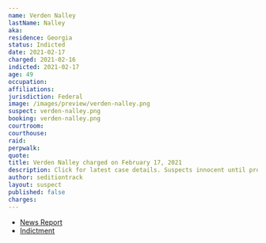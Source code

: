 ```yaml
---
name: Verden Nalley
lastName: Nalley
aka:
residence: Georgia
status: Indicted
date: 2021-02-17
charged: 2021-02-16
indicted: 2021-02-17
age: 49
occupation:
affiliations:
jurisdiction: Federal
image: /images/preview/verden-nalley.png
suspect: verden-nalley.png
booking: verden-nalley.png
courtroom:
courthouse:
raid:
perpwalk:
quote:
title: Verden Nalley charged on February 17, 2021
description: Click for latest case details. Suspects innocent until proven guilty.
author: seditiontrack
layout: suspect
published: false
charges:
---
```


- [News Report](https://www.wfmynews2.com/article/news/crime/man-from-buford-arrested-in-connection-to-capitol-riots/85-df3e85f9-6889-46fd-bd92-bd558eb8f5b7)
- [Indictment](https://extremism.gwu.edu/sites/g/files/zaxdzs2191/f/Calhoun%20and%20Nalley%20Indictment.pdf)
